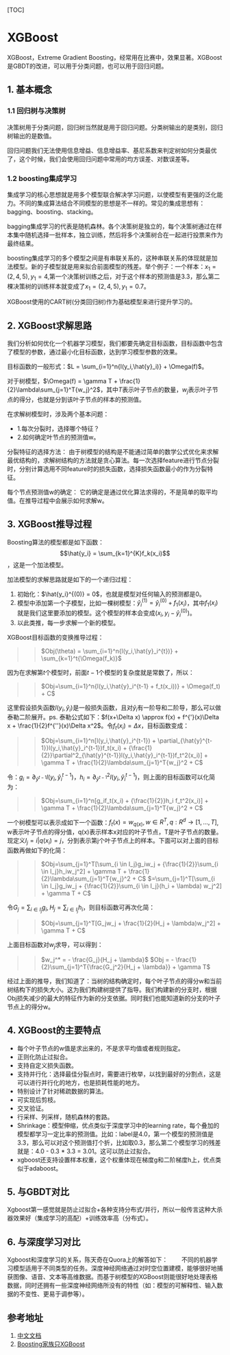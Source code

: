 [TOC]

# XGBoost

XGBoost，Extreme Gradient Boosting，经常用在比赛中，效果显著。XGBoost是GBDT的改进，可以用于分类问题，也可以用于回归问题。

## 1. 基本概念

### 1.1 回归树与决策树

决策树用于分类问题，回归树当然就是用于回归问题。分类树输出的是类别，回归树输出的是数值。

回归问题我们无法使用信息增益、信息增益率、基尼系数来判定树如何分类最优了，这个时候，我们会使用回归问题中常用的均方误差、对数误差等。

### 1.2 boosting集成学习

集成学习的核心思想就是用多个模型联合解决学习问题，以使模型有更强的泛化能力。不同的集成算法结合不同模型的思想是不一样的。常见的集成思想有：bagging、boosting、stacking。

bagging集成学习的代表是随机森林。各个决策树是独立的，每个决策树通过在样本集中随机选择一批样本，独立训练，然后将多个决策树合在一起进行投票来作为最终结果。

boosting集成学习的多个模型之间是有串联关系的，这种串联关系的体现就是加法模型。新的子模型就是用来拟合前面模型的残差。举个例子：一个样本：$x_1=(2,4,5), y_1 = 4$,第一个决策树训练之后，对于这个样本的预测值是3.3，那么第二棵决策树的训练样本就变成了$x_1=(2,4,5),y_1 = 0.7$。

XGBoost使用的CART树(分类回归树)作为基础模型来进行提升学习的。

## 2. XGBoost求解思路

我们分析如何优化一个机器学习模型，我们都要先确定目标函数，目标函数中包含了模型的参数，通过最小化目标函数，达到学习模型参数的效果。

目标函数的一般形式：$L = \sum_{i=1}^n{l(y_i,\hat{y}_i)} + \Omega(f)$。

对于树模型，$\Omega(f) = \gamma T + \frac{1}{2}\lambda\sum_{j=1}^T{w_j}^2$，其中$T$表示叶子节点的数量，$w_j$表示叶子节点的得分，也就是分到该叶子节点的样本的预测值。

在求解树模型时，涉及两个基本问题：

- 1.每次分裂时，选择哪个特征？
- 2.如何确定叶节点的预测值w。

分裂特征的选择方法：
由于树模型的结构是不能通过简单的数学公式优化来求解最优结构的，求解树结构的方法就是贪心算法。每一次选择feature进行节点分裂时，分别计算选用不同feature时的损失函数，选择损失函数最小的作为分裂特征。

每个节点预测值w的确定：
它的确定是通过优化算法求得的，不是简单的取平均值。在推导过程中会展示如何求解w。

## 3. XGBoost推导过程

Boosting算法的模型都是如下函数：$$\hat{y_i} = \sum_{k=1}^{K}f_k(x_i)$$，这是一个加法模型。

加法模型的求解思路就是如下的一个递归过程：

1. 初始化：$\hat{y_i}^{(0)} = 0$，也就是模型对任何输入的预测都是0。
2. 模型中添加第一个子模型，比如一棵树模型：$\hat{y}_i^{(1)} = \hat{y}_i^{(0)} + f_1(x_i)$，其中$f_1(x_i)$就是我们这里要添加的模型。这个模型的样本会变成$(x_i,y_i-\hat{y}_i^{(0)})$。
3. 以此类推，每一步求解一个新的模型。

XGBoost目标函数的变换推导过程：
>>$Obj(\theta) = \sum_{i=1}^n{l(y_i,\hat{y}_i^{t})} + \sum_{k=1}^t{\Omega(f_k)}$

因为在求解第$t$个模型时，前面$t-1$个模型的复杂度就是常数了，所以：
>>$Obj=\sum_{i=1}^n{l(y_i,\hat{y}_i^{t-1} + f_t(x_i))} + \Omega(f_t) + C$

这里假设损失函数$l(y_i, \hat{y}_i)$是一般损失函数，且对$\hat{y}_i$有一阶导和二阶导，那么可以做泰勒二阶展开。ps. 泰勒公式如下：$f(x+\Delta x) \approx f(x) + f^{'}(x)\Delta x + \frac{1}{2}f^{''}(x)\Delta x^2$。令$f_t(x_i) = \Delta x$，目标函数变成：
>>$Obj=\sum_{i=1}^n[l(y_i,\hat{y}_i^{t-1}) + \partial_{\hat{y}^{t-1}}l(y_i,\hat{y}_i^{t-1})f_t(x_i) + {\frac{1}{2}}\partial^2_{\hat{y}^{t-1}}l(y_i,\hat{y}_i^{t-1})f_t^2(x_i)] + \gamma T + \frac{1}{2}\lambda\sum_{j=1}^T{w_j}^2 + C$

令：$g_i = \partial_{\hat{y}^{t-1}}l(y_i,\hat{y}_i^{t-1})$，$h_i = \partial^2_{\hat{y}^{t-1}}l(y_i,\hat{y}_i^{t-1})$，则上面的目标函数可以化简为：
>> $Obj=\sum_{i=1}^n[g_if_t(x_i) + {\frac{1}{2}}h_i f_t^2(x_i)] + \gamma T + \frac{1}{2}\lambda\sum_{j=1}^T{w_j}^2 + C$

一个树模型可以表示成如下一个函数：$f_t(x) = w_{q(x)}, w \in R^T, q: R^d \rightarrow [1,...,T]$, w表示叶子节点的得分值，q(x)表示样本x对应的叶子节点，T是叶子节点的数量。现定义$I_j={i|q(x_i)=j}$，分到表示第j个叶子节点上的样本。下面可以对上面的目标函数再做如下的化简：
>>$Obj=\sum_{j=1}^T[\sum_{i \in I_j}g_iw_j + {\frac{1}{2}}\sum_{i \in I_j}h_iw_j^2] + \gamma T + \frac{1}{2}\lambda\sum_{j=1}^T{w_j}^2 + C$
>>$=\sum_{j=1}^T[\sum_{i \in I_j}g_iw_j + {\frac{1}{2}}\sum_{i \in I_j}(h_i + \lambda) w_j^2] + \gamma T + C$

令$G_j = \sum_{i \in I_j}g_i, H_j=\sum_{i \in I_j}h_i$，则目标函数可再次化简：
>>$Obj=\sum_{j=1}^T[G_jw_j + \frac{1}{2}(H_j + \lambda)w_j^2] + \gamma T + C$

上面目标函数对$w_j$求导，可以得到：
>>$w_j^* = - \frac{G_j}{H_j + \lambda}$
>>$Obj = - \frac{1}{2}\sum_{j=1}^T{\frac{G_j^2}{H_j + \lambda}} + \gamma T$

经过上面的推导，我们知道了：当树的结构确定时，每个叶子节点的得分w和当前树结构下的损失大小。这为我们构建树提供了指导。我们构建新的分支时，根据Obj损失减少的最大的特征作为新的分支依据。同时我们也能知道新的分支的叶子节点上的得分w。

## 4. XGBoost的主要特点

- 每个叶子节点的w值是求出来的，不是求平均值或者规则指定。
- 正则化防止过拟合。
- 支持自定义损失函数。
- 支持并行化：选择最佳分裂点时，需要进行枚举，以找到最好的分割点，这是可以进行并行化的地方，也是损耗性能的地方。
- 特别设计了针对稀疏数据的算法。
- 可实现后剪枝。
- 交叉验证。
- 行采样、列采样，随机森林的套路。
- Shrinkage：模型伸缩，优点类似于深度学习中的learning rate，每个叠加的模型都学习一定比率的预测值。比如：label是4.0，第一个模型的预测值是3.3，那么可以对这个预测值打个折，比如取0.3，那么第二个模型学习的残差就是：4.0 - 0.3 * 3.3 = 3.01。这可以防止过拟合。
- xgboost还支持设置样本权重，这个权重体现在梯度g和二阶梯度h上，优点类似于adaboost。

## 5. 与GBDT对比

Xgboost第一感觉就是防止过拟合+各种支持分布式/并行，所以一般传言这种大杀器效果好（集成学习的高配）+训练效率高（分布式）。

## 6. 与深度学习对比

Xgboost和深度学习的关系，陈天奇在Quora上的解答如下：
　　不同的机器学习模型适用于不同类型的任务。深度神经网络通过对时空位置建模，能够很好地捕获图像、语音、文本等高维数据。而基于树模型的XGBoost则能很好地处理表格数据，同时还拥有一些深度神经网络所没有的特性（如：模型的可解释性、输入数据的不变性、更易于调参等）。

## 参考地址

1. [中文文档](https://xgboost.apachecn.org/#/)
2. [Boosting家族只XGBoost](https://www.cnblogs.com/zongfa/p/9324684.html)
